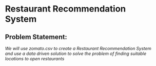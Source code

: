 # Restaurant Recommendation System

## Problem Statement:
	
*We will use zomato.csv to create a Restaurant Recommendation System and use a data driven solution to solve the problem of finding suitable locations to open restaurants*


